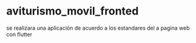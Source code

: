 # aviturismo_movil_fronted
se realizara una aplicación de acuerdo a los estandares del a pagina web con flutter
